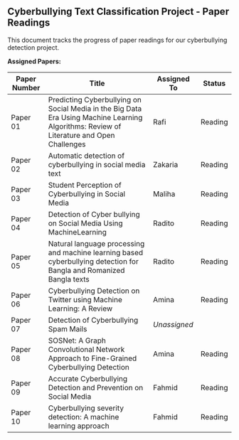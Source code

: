 ## Cyberbullying Text Classification Project - Paper Readings

This document tracks the progress of paper readings for our cyberbullying detection project.

**Assigned Papers:**

| Paper Number | Title | Assigned To | Status | 
|---|---|---|---|
| Paper 01 | Predicting Cyberbullying on Social Media in the Big Data Era Using Machine Learning Algorithms: Review of Literature and Open Challenges | Rafi |Reading |
| Paper 02 |Automatic detection of cyberbullying in social media text  | Zakaria | Reading|
| Paper 03 |Student Perception of Cyberbullying in Social Media  | Maliha | Reading|
| Paper 04 |Detection of Cyber bullying on Social Media Using MachineLearning  | Radito |Reading |
| Paper 05 |Natural language processing and machine learning based cyberbullying detection for Bangla and Romanized Bangla texts  | Radito |Reading |
| Paper 06 |Cyberbullying Detection on Twitter using Machine Learning: A Review  | Amina |Reading |
| Paper 07 |Detection of Cyberbullying Spam Mails  | *Unassigned* | |
| Paper 08 |SOSNet: A Graph Convolutional Network Approach to Fine-Grained Cyberbullying Detection  | Amina |Reading |
| Paper 09 |Accurate Cyberbullying Detection and Prevention on Social Media  | Fahmid |Reading |
| Paper 10 |Cyberbullying severity detection: A machine learning approach  | Fahmid |Reading |

